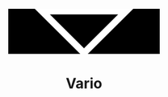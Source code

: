 <p align="center">
  <img alt="Vario" src="./logo.svg" width="300">
</p>
<h1 align="center">Vario</h1>
